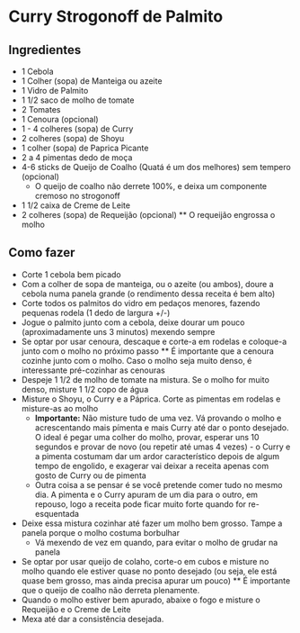# Curry Strogonoff de Palmito

## Ingredientes

* 1 Cebola
* 1 Colher (sopa) de Manteiga ou azeite
* 1 Vidro de Palmito
* 1 1/2 saco de molho de tomate
* 2 Tomates
* 1 Cenoura (opcional)
* 1 - 4 colheres (sopa) de Curry
* 2 colheres (sopa) de Shoyu
* 1 colher (sopa) de Paprica Picante
* 2 a 4 pimentas dedo de moça
* 4-6 sticks de Queijo de Coalho (Quatá é um dos melhores) sem tempero  (opcional)
  * O queijo de coalho não derrete 100%, e deixa um componente cremoso no strogonoff
* 1 1/2 caixa de Creme de Leite
* 2 colheres (sopa) de Requeijão (opcional) 
** O requeijão engrossa o molho

## Como fazer

* Corte 1 cebola bem picado
* Com a colher de sopa de manteiga, ou o azeite (ou ambos), doure a cebola numa panela grande (o rendimento dessa receita é bem alto)
* Corte todos os palmitos do vidro em pedaços menores, fazendo pequenas rodela (1 dedo de largura +/-)
* Jogue o palmito junto com a cebola, deixe dourar um pouco (aproximadamente uns 3 minutos) mexendo sempre
* Se optar por usar cenoura, descaque e corte-a em rodelas e coloque-a junto com o molho no próximo passo
** É importante que a cenoura cozinhe junto com o molho. Caso o molho seja muito denso, é interessante pré-cozinhar as cenouras
* Despeje 1 1/2 de molho de tomate na mistura. Se o molho for muito denso, misture 1 1/2 copo de água 
* Misture o Shoyu, o Curry e a Páprica. Corte as pimentas em rodelas e misture-as ao molho
  * **Importante:** Não misture tudo de uma vez. Vá provando o molho e acrescentando mais pímenta e mais Curry até dar o ponto desejado. O ideal é pegar uma colher do molho, provar, esperar uns 10 segundos e provar de novo (ou repetir até umas 4 vezes) - o Curry e a pimenta costumam dar um ardor característico depois de algum tempo de engolido, e exagerar vai deixar a receita apenas com gosto de Curry ou de pimenta
  * Outra coisa a se pensar é se você pretende comer tudo no mesmo dia. A pimenta e o Curry apuram de um dia para o outro, em repouso, logo a receita pode ficar muito forte quando for re-esquentada
* Deixe essa mistura cozinhar até fazer um molho bem grosso. Tampe a panela porque o molho costuma borbulhar
  * Vá mexendo de vez em quando, para evitar o molho de grudar na panela
* Se optar por usar queijo de colaho, corte-o em cubos e misture no molho quando ele estiver quase no ponto desejado (ou seja, ele está quase bem grosso, mas ainda precisa apurar um pouco)
** É importante que o queijo de coalho não derreta plenamente.
* Quando o molho estiver bem apurado, abaixe o fogo e misture o Requeijão e o Creme de Leite
* Mexa até dar a consistência desejada.
